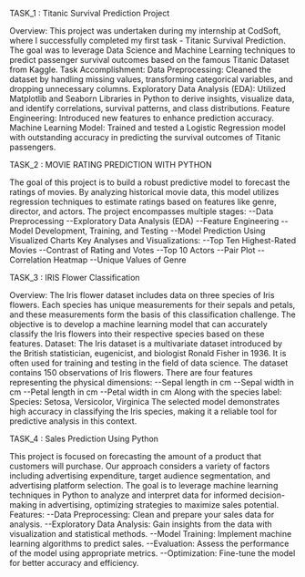 TASK_1 : Titanic Survival Prediction Project

Overview:
This project was undertaken during my internship at CodSoft, where I successfully completed my first task - Titanic Survival Prediction. The goal was to leverage Data Science and Machine Learning techniques to predict passenger survival outcomes based on the famous Titanic Dataset from Kaggle.
Task Accomplishment:
Data Preprocessing: 
Cleaned the dataset by handling missing values, transforming categorical variables, and dropping unnecessary columns.
Exploratory Data Analysis (EDA): 
Utilized Matplotlib and Seaborn Libraries in Python to derive insights, visualize data, and identify correlations, survival patterns, and class distributions.
Feature Engineering: 
Introduced new features to enhance prediction accuracy.
Machine Learning Model: 
Trained and tested a Logistic Regression model with outstanding accuracy in predicting the survival outcomes of Titanic passengers.

TASK_2 : MOVIE RATING PREDICTION WITH PYTHON

The goal of this project is to build a robust predictive model to forecast the ratings of movies. By analyzing historical movie data, this model utilizes regression techniques to estimate ratings based on features like genre, director, and actors. The project encompasses multiple stages:
--Data Preprocessing
--Exploratory Data Analysis (EDA)
--Feature Engineering
--Model Development, Training, and Testing
--Model Prediction Using Visualized Charts
Key Analyses and Visualizations:
--Top Ten Highest-Rated Movies
--Contrast of Rating and Votes
--Top 10 Actors
--Pair Plot
--Correlation Heatmap
--Unique Values of Genre

TASK_3 : IRIS Flower Classification

Overview:
The Iris flower dataset includes data on three species of Iris flowers. Each species has unique measurements for their sepals and petals, and these measurements form the basis of this classification challenge. The objective is to develop a machine learning model that can accurately classify the Iris flowers into their respective species based on these features.
Dataset:
The Iris dataset is a multivariate dataset introduced by the British statistician, eugenicist, and biologist Ronald Fisher in 1936. It is often used for training and testing in the field of data science.
The dataset contains 150 observations of Iris flowers. There are four features representing the physical dimensions:
--Sepal length in cm
--Sepal width in cm
--Petal length in cm
--Petal width in cm
Along with the species label:
Species: Setosa, Versicolor, Virginica
The selected model demonstrates high accuracy in classifying the Iris species, making it a reliable tool for predictive analysis in this context.

TASK_4 : Sales Prediction Using Python

This project is focused on forecasting the amount of a product that customers will purchase. Our approach considers a variety of factors including advertising expenditure, target audience segmentation, and advertising platform selection. The goal is to leverage machine learning techniques in Python to analyze and interpret data for informed decision-making in advertising, optimizing strategies to maximize sales potential.
Features:
--Data Preprocessing: Clean and prepare your sales data for analysis.
--Exploratory Data Analysis: Gain insights from the data with visualization and statistical methods.
--Model Training: Implement machine learning algorithms to predict sales.
--Evaluation: Assess the performance of the model using appropriate metrics.
--Optimization: Fine-tune the model for better accuracy and efficiency.
